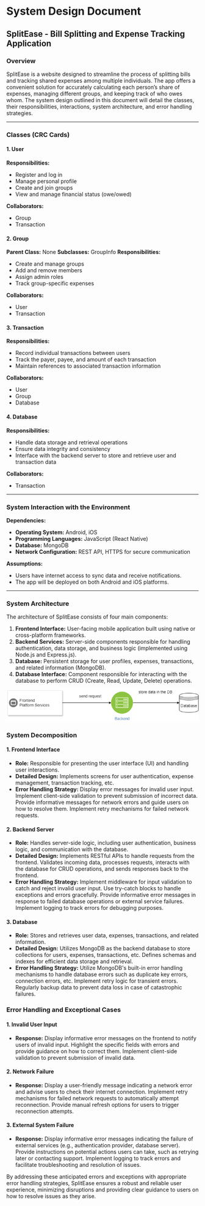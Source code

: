 # System Design Document

## SplitEase - Bill Splitting and Expense Tracking Application

### Overview
SplitEase is a website designed to streamline the process of splitting bills and tracking shared expenses among multiple individuals. The app offers a convenient solution for accurately calculating each person’s share of expenses, managing different groups, and keeping track of who owes whom. The system design outlined in this document will detail the classes, their responsibilities, interactions, system architecture, and error handling strategies.

---

### Classes (CRC Cards)

#### 1. User
**Responsibilities:**
- Register and log in
- Manage personal profile
- Create and join groups
- View and manage financial status (owe/owed)

**Collaborators:**
- Group
- Transaction

#### 2. Group
**Parent Class:** None
**Subclasses:** GroupInfo
**Responsibilities:**
- Create and manage groups
- Add and remove members
- Assign admin roles
- Track group-specific expenses

**Collaborators:**
- User
- Transaction

#### 3. Transaction
**Responsibilities:**
- Record individual transactions between users
- Track the payer, payee, and amount of each transaction
- Maintain references to associated transaction information

**Collaborators:**
- User
- Group
- Database

#### 4. Database
**Responsibilities:**
- Handle data storage and retrieval operations
- Ensure data integrity and consistency
- Interface with the backend server to store and retrieve user and transaction data

**Collaborators:**
- Transaction
  
---

### System Interaction with the Environment

**Dependencies:**
- **Operating System:** Android, iOS
- **Programming Languages:** JavaScript (React Native)
- **Database:** MongoDB
- **Network Configuration:** REST API, HTTPS for secure communication

**Assumptions:**
- Users have internet access to sync data and receive notifications.
- The app will be deployed on both Android and iOS platforms.

---
### System Architecture
The architecture of SplitEase consists of four main components:
1.  **Frontend Interface:** User-facing mobile application built using native or cross-platform frameworks.
2.  **Backend Services:** Server-side components responsible for handling authentication, data storage, and business logic (implemented using Node.js and Express.js).
3.  **Database:** Persistent storage for user profiles, expenses, transactions, and related information (MongoDB).
4.  **Database Interface:** Component responsible for interacting with the database to perform CRUD (Create, Read, Update, Delete) operations.

![System architecture image](images/system.png)

### System Decomposition

#### 1. Frontend Interface
-   **Role:** Responsible for presenting the user interface (UI) and handling user interactions.
-   **Detailed Design:** Implements screens for user authentication, expense management, transaction tracking, etc.
-   **Error Handling Strategy:** Display error messages for invalid user input. Implement client-side validation to prevent submission of incorrect data. Provide informative messages for network errors and guide users on how to resolve them. Implement retry mechanisms for failed network requests.

#### 2. Backend Server
-   **Role:** Handles server-side logic, including user authentication, business logic, and communication with the database.
-   **Detailed Design:** Implements RESTful APIs to handle requests from the frontend. Validates incoming data, processes requests, interacts with the database for CRUD operations, and sends responses back to the frontend.
-   **Error Handling Strategy:** Implement middleware for input validation to catch and reject invalid user input. Use try-catch blocks to handle exceptions and errors gracefully. Provide informative error messages in response to failed database operations or external service failures. Implement logging to track errors for debugging purposes.

#### 3. Database
-   **Role:** Stores and retrieves user data, expenses, transactions, and related information.
-   **Detailed Design:** Utilizes MongoDB as the backend database to store collections for users, expenses, transactions, etc. Defines schemas and indexes for efficient data storage and retrieval.
-   **Error Handling Strategy:** Utilize MongoDB's built-in error handling mechanisms to handle database errors such as duplicate key errors, connection errors, etc. Implement retry logic for transient errors. Regularly backup data to prevent data loss in case of catastrophic failures.

### Error Handling and Exceptional Cases

#### 1. Invalid User Input
-   **Response:** Display informative error messages on the frontend to notify users of invalid input. Highlight the specific fields with errors and provide guidance on how to correct them. Implement client-side validation to prevent submission of invalid data.

#### 2. Network Failure
-   **Response:** Display a user-friendly message indicating a network error and advise users to check their internet connection. Implement retry mechanisms for failed network requests to automatically attempt reconnection. Provide manual refresh options for users to trigger reconnection attempts.

#### 3. External System Failure
-   **Response:** Display informative error messages indicating the failure of external services (e.g., authentication provider, database server). Provide instructions on potential actions users can take, such as retrying later or contacting support. Implement logging to track errors and facilitate troubleshooting and resolution of issues.

By addressing these anticipated errors and exceptions with appropriate error handling strategies, SplitEase ensures a robust and reliable user experience, minimizing disruptions and providing clear guidance to users on how to resolve issues as they arise.
